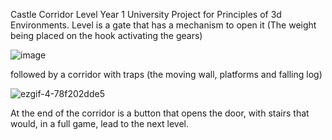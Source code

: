 Castle Corridor Level
Year 1 University Project for Principles of 3d Environments. 
Level is a gate that has a mechanism to open it (The weight being placed on the hook activating the gears)

![image](https://user-images.githubusercontent.com/43034026/161445037-fa9fdc55-17fd-45ac-82e8-5035f8b84d8e.png)

followed by a corridor with traps (the moving wall, platforms and falling log)

![ezgif-4-78f202dde5](https://user-images.githubusercontent.com/43034026/161445247-1e459aeb-f878-42d6-9162-ff54ee5bfe78.gif)

At the end of the corridor is a button that opens the door, with stairs that would, in a full game, lead to the next level. 
